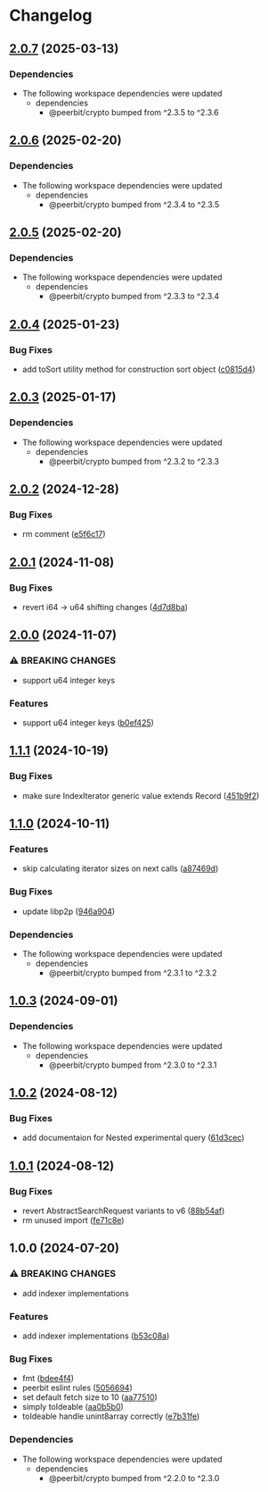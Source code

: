 # Changelog

## [2.0.7](https://github.com/dao-xyz/peerbit/compare/indexer-interface-v2.0.6...indexer-interface-v2.0.7) (2025-03-13)


### Dependencies

* The following workspace dependencies were updated
  * dependencies
    * @peerbit/crypto bumped from ^2.3.5 to ^2.3.6

## [2.0.6](https://github.com/dao-xyz/peerbit/compare/indexer-interface-v2.0.5...indexer-interface-v2.0.6) (2025-02-20)


### Dependencies

* The following workspace dependencies were updated
  * dependencies
    * @peerbit/crypto bumped from ^2.3.4 to ^2.3.5

## [2.0.5](https://github.com/dao-xyz/peerbit/compare/indexer-interface-v2.0.4...indexer-interface-v2.0.5) (2025-02-20)


### Dependencies

* The following workspace dependencies were updated
  * dependencies
    * @peerbit/crypto bumped from ^2.3.3 to ^2.3.4

## [2.0.4](https://github.com/dao-xyz/peerbit/compare/indexer-interface-v2.0.3...indexer-interface-v2.0.4) (2025-01-23)


### Bug Fixes

* add toSort utility method for construction sort object ([c0815d4](https://github.com/dao-xyz/peerbit/commit/c0815d47712ef30d5f22950e7d7e35a37cd2cb33))

## [2.0.3](https://github.com/dao-xyz/peerbit/compare/indexer-interface-v2.0.2...indexer-interface-v2.0.3) (2025-01-17)


### Dependencies

* The following workspace dependencies were updated
  * dependencies
    * @peerbit/crypto bumped from ^2.3.2 to ^2.3.3

## [2.0.2](https://github.com/dao-xyz/peerbit/compare/indexer-interface-v2.0.1...indexer-interface-v2.0.2) (2024-12-28)


### Bug Fixes

* rm comment ([e5f6c17](https://github.com/dao-xyz/peerbit/commit/e5f6c17f09764f0b54c3376ec9d42944a7654789))

## [2.0.1](https://github.com/dao-xyz/peerbit/compare/indexer-interface-v2.0.0...indexer-interface-v2.0.1) (2024-11-08)


### Bug Fixes

* revert i64  -&gt; u64 shifting changes ([4d7d8ba](https://github.com/dao-xyz/peerbit/commit/4d7d8ba0a90e147ed1c8bffbf55219db521dc853))

## [2.0.0](https://github.com/dao-xyz/peerbit/compare/indexer-interface-v1.1.1...indexer-interface-v2.0.0) (2024-11-07)


### ⚠ BREAKING CHANGES

* support u64 integer keys

### Features

* support u64 integer keys ([b0ef425](https://github.com/dao-xyz/peerbit/commit/b0ef4251c727eca8ab93155b0d458a5853667bf4))

## [1.1.1](https://github.com/dao-xyz/peerbit/compare/indexer-interface-v1.1.0...indexer-interface-v1.1.1) (2024-10-19)


### Bug Fixes

* make sure IndexIterator generic value extends Record ([451b9f2](https://github.com/dao-xyz/peerbit/commit/451b9f2f77c3d7efb532fa80bd25adc881548666))

## [1.1.0](https://github.com/dao-xyz/peerbit/compare/indexer-interface-v1.0.3...indexer-interface-v1.1.0) (2024-10-11)


### Features

* skip calculating iterator sizes on next calls ([a87469d](https://github.com/dao-xyz/peerbit/commit/a87469d4cadb8b8ec988e609ea39f97e40033c4e))


### Bug Fixes

* update libp2p ([946a904](https://github.com/dao-xyz/peerbit/commit/946a904ea6cade2bf3de47f014a3fb96ed99e727))


### Dependencies

* The following workspace dependencies were updated
  * dependencies
    * @peerbit/crypto bumped from ^2.3.1 to ^2.3.2

## [1.0.3](https://github.com/dao-xyz/peerbit/compare/indexer-interface-v1.0.2...indexer-interface-v1.0.3) (2024-09-01)


### Dependencies

* The following workspace dependencies were updated
  * dependencies
    * @peerbit/crypto bumped from ^2.3.0 to ^2.3.1

## [1.0.2](https://github.com/dao-xyz/peerbit/compare/indexer-interface-v1.0.1...indexer-interface-v1.0.2) (2024-08-12)


### Bug Fixes

* add documentaion for Nested experimental query ([61d3cec](https://github.com/dao-xyz/peerbit/commit/61d3cec4ed802ac59f3c77482855a6cb9b8360b5))

## [1.0.1](https://github.com/dao-xyz/peerbit/compare/indexer-interface-v1.0.0...indexer-interface-v1.0.1) (2024-08-12)


### Bug Fixes

* revert AbstractSearchRequest variants to v6 ([88b54af](https://github.com/dao-xyz/peerbit/commit/88b54af1f946e96d696d76b387d44cb173548e9b))
* rm unused import ([fe71c8e](https://github.com/dao-xyz/peerbit/commit/fe71c8efbf40edd591c9ddef986561db3b8c1191))

## 1.0.0 (2024-07-20)


### ⚠ BREAKING CHANGES

* add indexer implementations

### Features

* add indexer implementations ([b53c08a](https://github.com/dao-xyz/peerbit/commit/b53c08a01bcf24cf1832619b469b0f9f564f669d))


### Bug Fixes

* fmt ([bdee4f4](https://github.com/dao-xyz/peerbit/commit/bdee4f4943fcabd21c53a4f37dba17d04cea2577))
* peerbit eslint rules ([5056694](https://github.com/dao-xyz/peerbit/commit/5056694f90ad03c0c5ba1e47c6ac57387d85aba9))
* set default fetch size to 10 ([aa77510](https://github.com/dao-xyz/peerbit/commit/aa77510ff232ae850523335907e92b40e5d75c56))
* simply toIdeable ([aa0b5b0](https://github.com/dao-xyz/peerbit/commit/aa0b5b0ebca0818fe12d4c5175ef6565b83d7604))
* toIdeable handle unint8array correctly ([e7b31fe](https://github.com/dao-xyz/peerbit/commit/e7b31feeef12a79337d5fa4ea814c066877fc906))


### Dependencies

* The following workspace dependencies were updated
  * dependencies
    * @peerbit/crypto bumped from ^2.2.0 to ^2.3.0
